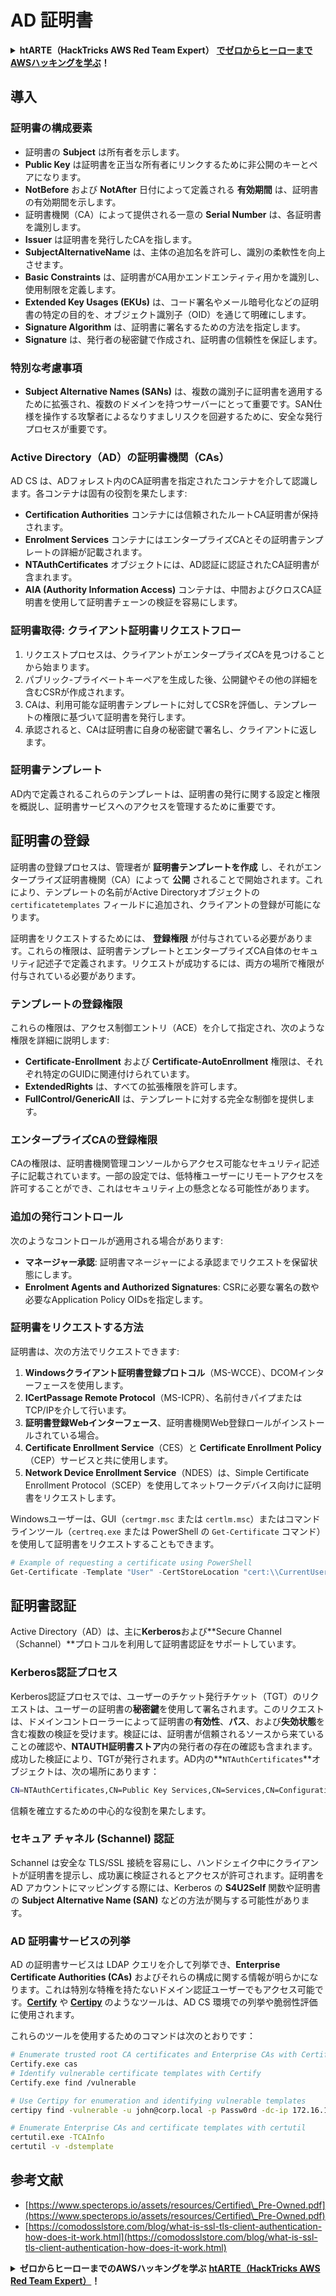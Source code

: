 # AD 証明書

<details>

<summary><strong>htARTE（HackTricks AWS Red Team Expert）</strong> <a href="https://training.hacktricks.xyz/courses/arte"><strong>でゼロからヒーローまでAWSハッキングを学ぶ</strong></a><strong>！</strong></summary>

HackTricks をサポートする他の方法:

* **HackTricks で企業を宣伝**したい場合や **HackTricks をPDFでダウンロード**したい場合は [**SUBSCRIPTION PLANS**](https://github.com/sponsors/carlospolop) をチェックしてください！
* [**公式PEASS＆HackTricksスワッグ**](https://peass.creator-spring.com)を入手する
* [**The PEASS Family**](https://opensea.io/collection/the-peass-family)を発見し、独占的な [**NFTs**](https://opensea.io/collection/the-peass-family) のコレクションを見つける
* **💬 [Discordグループ](https://discord.gg/hRep4RUj7f)** に参加するか、[telegramグループ](https://t.me/peass) に参加するか、**Twitter** 🐦 で **@carlospolopm** をフォローする [**@carlospolopm**](https://twitter.com/carlospolopm)**.**
* **ハッキングトリックを共有するために** [**HackTricks**](https://github.com/carlospolop/hacktricks) と [**HackTricks Cloud**](https://github.com/carlospolop/hacktricks-cloud) のGitHubリポジトリにPRを提出する

</details>

## 導入

### 証明書の構成要素

- 証明書の **Subject** は所有者を示します。
- **Public Key** は証明書を正当な所有者にリンクするために非公開のキーとペアになります。
- **NotBefore** および **NotAfter** 日付によって定義される **有効期間** は、証明書の有効期間を示します。
- 証明書機関（CA）によって提供される一意の **Serial Number** は、各証明書を識別します。
- **Issuer** は証明書を発行したCAを指します。
- **SubjectAlternativeName** は、主体の追加名を許可し、識別の柔軟性を向上させます。
- **Basic Constraints** は、証明書がCA用かエンドエンティティ用かを識別し、使用制限を定義します。
- **Extended Key Usages (EKUs)** は、コード署名やメール暗号化などの証明書の特定の目的を、オブジェクト識別子（OID）を通じて明確にします。
- **Signature Algorithm** は、証明書に署名するための方法を指定します。
- **Signature** は、発行者の秘密鍵で作成され、証明書の信頼性を保証します。

### 特別な考慮事項

- **Subject Alternative Names (SANs)** は、複数の識別子に証明書を適用するために拡張され、複数のドメインを持つサーバーにとって重要です。SAN仕様を操作する攻撃者によるなりすましリスクを回避するために、安全な発行プロセスが重要です。

### Active Directory（AD）の証明書機関（CAs）

AD CS は、ADフォレスト内のCA証明書を指定されたコンテナを介して認識します。各コンテナは固有の役割を果たします:

- **Certification Authorities** コンテナには信頼されたルートCA証明書が保持されます。
- **Enrolment Services** コンテナにはエンタープライズCAとその証明書テンプレートの詳細が記載されます。
- **NTAuthCertificates** オブジェクトには、AD認証に認証されたCA証明書が含まれます。
- **AIA (Authority Information Access)** コンテナは、中間およびクロスCA証明書を使用して証明書チェーンの検証を容易にします。

### 証明書取得: クライアント証明書リクエストフロー

1. リクエストプロセスは、クライアントがエンタープライズCAを見つけることから始まります。
2. パブリック-プライベートキーペアを生成した後、公開鍵やその他の詳細を含むCSRが作成されます。
3. CAは、利用可能な証明書テンプレートに対してCSRを評価し、テンプレートの権限に基づいて証明書を発行します。
4. 承認されると、CAは証明書に自身の秘密鍵で署名し、クライアントに返します。

### 証明書テンプレート

AD内で定義されるこれらのテンプレートは、証明書の発行に関する設定と権限を概説し、証明書サービスへのアクセスを管理するために重要です。

## 証明書の登録

証明書の登録プロセスは、管理者が **証明書テンプレートを作成** し、それがエンタープライズ証明書機関（CA）によって **公開** されることで開始されます。これにより、テンプレートの名前がActive Directoryオブジェクトの `certificatetemplates` フィールドに追加され、クライアントの登録が可能になります。

証明書をリクエストするためには、 **登録権限** が付与されている必要があります。これらの権限は、証明書テンプレートとエンタープライズCA自体のセキュリティ記述子で定義されます。リクエストが成功するには、両方の場所で権限が付与されている必要があります。

### テンプレートの登録権限

これらの権限は、アクセス制御エントリ（ACE）を介して指定され、次のような権限を詳細に説明します:
- **Certificate-Enrollment** および **Certificate-AutoEnrollment** 権限は、それぞれ特定のGUIDに関連付けられています。
- **ExtendedRights** は、すべての拡張権限を許可します。
- **FullControl/GenericAll** は、テンプレートに対する完全な制御を提供します。

### エンタープライズCAの登録権限

CAの権限は、証明書機関管理コンソールからアクセス可能なセキュリティ記述子に記載されています。一部の設定では、低特権ユーザーにリモートアクセスを許可することができ、これはセキュリティ上の懸念となる可能性があります。

### 追加の発行コントロール

次のようなコントロールが適用される場合があります:
- **マネージャー承認**: 証明書マネージャーによる承認までリクエストを保留状態にします。
- **Enrolment Agents and Authorized Signatures**: CSRに必要な署名の数や必要なApplication Policy OIDsを指定します。

### 証明書をリクエストする方法

証明書は、次の方法でリクエストできます:
1. **Windowsクライアント証明書登録プロトコル**（MS-WCCE）、DCOMインターフェースを使用します。
2. **ICertPassage Remote Protocol**（MS-ICPR）、名前付きパイプまたはTCP/IPを介して行います。
3. **証明書登録Webインターフェース**、証明書機関Web登録ロールがインストールされている場合。
4. **Certificate Enrollment Service**（CES）と **Certificate Enrollment Policy**（CEP）サービスと共に使用します。
5. **Network Device Enrollment Service**（NDES）は、Simple Certificate Enrollment Protocol（SCEP）を使用してネットワークデバイス向けに証明書をリクエストします。

Windowsユーザーは、GUI（`certmgr.msc` または `certlm.msc`）またはコマンドラインツール（`certreq.exe` または PowerShell の `Get-Certificate` コマンド）を使用して証明書をリクエストすることもできます。
```powershell
# Example of requesting a certificate using PowerShell
Get-Certificate -Template "User" -CertStoreLocation "cert:\\CurrentUser\\My"
```
## 証明書認証

Active Directory（AD）は、主に**Kerberos**および**Secure Channel（Schannel）**プロトコルを利用して証明書認証をサポートしています。

### Kerberos認証プロセス

Kerberos認証プロセスでは、ユーザーのチケット発行チケット（TGT）のリクエストは、ユーザーの証明書の**秘密鍵**を使用して署名されます。このリクエストは、ドメインコントローラーによって証明書の**有効性**、**パス**、および**失効状態**を含む複数の検証を受けます。検証には、証明書が信頼されるソースから来ていることの確認や、**NTAUTH証明書ストア**内の発行者の存在の確認も含まれます。成功した検証により、TGTが発行されます。AD内の**`NTAuthCertificates`**オブジェクトは、次の場所にあります：
```bash
CN=NTAuthCertificates,CN=Public Key Services,CN=Services,CN=Configuration,DC=<domain>,DC=<com>
```
信頼を確立するための中心的な役割を果たします。

### セキュア チャネル (Schannel) 認証

Schannel は安全な TLS/SSL 接続を容易にし、ハンドシェイク中にクライアントが証明書を提示し、成功裏に検証されるとアクセスが許可されます。証明書を AD アカウントにマッピングする際には、Kerberos の **S4U2Self** 関数や証明書の **Subject Alternative Name (SAN)** などの方法が関与する可能性があります。

### AD 証明書サービスの列挙

AD の証明書サービスは LDAP クエリを介して列挙でき、**Enterprise Certificate Authorities (CAs)** およびそれらの構成に関する情報が明らかになります。これは特別な特権を持たないドメイン認証ユーザーでもアクセス可能です。**[Certify](https://github.com/GhostPack/Certify)** や **[Certipy](https://github.com/ly4k/Certipy)** のようなツールは、AD CS 環境での列挙や脆弱性評価に使用されます。

これらのツールを使用するためのコマンドは次のとおりです：
```bash
# Enumerate trusted root CA certificates and Enterprise CAs with Certify
Certify.exe cas
# Identify vulnerable certificate templates with Certify
Certify.exe find /vulnerable

# Use Certipy for enumeration and identifying vulnerable templates
certipy find -vulnerable -u john@corp.local -p Passw0rd -dc-ip 172.16.126.128

# Enumerate Enterprise CAs and certificate templates with certutil
certutil.exe -TCAInfo
certutil -v -dstemplate
```
## 参考文献

* [https://www.specterops.io/assets/resources/Certified\_Pre-Owned.pdf](https://www.specterops.io/assets/resources/Certified\_Pre-Owned.pdf)
* [https://comodosslstore.com/blog/what-is-ssl-tls-client-authentication-how-does-it-work.html](https://comodosslstore.com/blog/what-is-ssl-tls-client-authentication-how-does-it-work.html)

<details>

<summary><strong>ゼロからヒーローまでのAWSハッキングを学ぶ</strong> <a href="https://training.hacktricks.xyz/courses/arte"><strong>htARTE（HackTricks AWS Red Team Expert）</strong></a><strong>！</strong></summary>

HackTricks をサポートする他の方法:

* **HackTricks で企業を宣伝したい** または **HackTricks をPDFでダウンロードしたい** 場合は [**SUBSCRIPTION PLANS**](https://github.com/sponsors/carlospolop) をチェックしてください！
* [**公式PEASS＆HackTricksのグッズ**](https://peass.creator-spring.com)を入手する
* [**The PEASS Family**](https://opensea.io/collection/the-peass-family) を発見し、独占的な [**NFTs**](https://opensea.io/collection/the-peass-family) のコレクションを見つける
* **💬 [Discordグループ](https://discord.gg/hRep4RUj7f)** に参加するか、[telegramグループ](https://t.me/peass) に参加するか、**Twitter** 🐦 [**@carlospolopm**](https://twitter.com/carlospolopm) をフォローする。
* **HackTricks** と [**HackTricks Cloud**](https://github.com/carlospolop/hacktricks-cloud) のGitHubリポジトリにPRを提出して、あなたのハッキングテクニックを共有してください。

</details>
